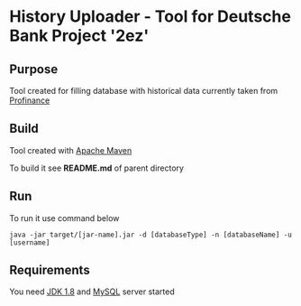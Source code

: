 # History Uploader - Tool for Deutsche Bank Project '2ez'

## Purpose

  Tool created for filling database with historical data currently taken from [Profinance](http://www.profinance.ru/brent/)

## Build

  Tool created with [Apache Maven](https://maven.apache.org/)

  To build it see **README.md** of parent directory

## Run

  To run it use command below

  ```java -jar target/[jar-name].jar -d [databaseType] -n [databaseName] -u [username]```

## Requirements

  You need [JDK 1.8](https://www.oracle.com/technetwork/java/javase/downloads/jdk8-downloads-2133151.html) and [MySQL](https://www.mysql.com/) server started
